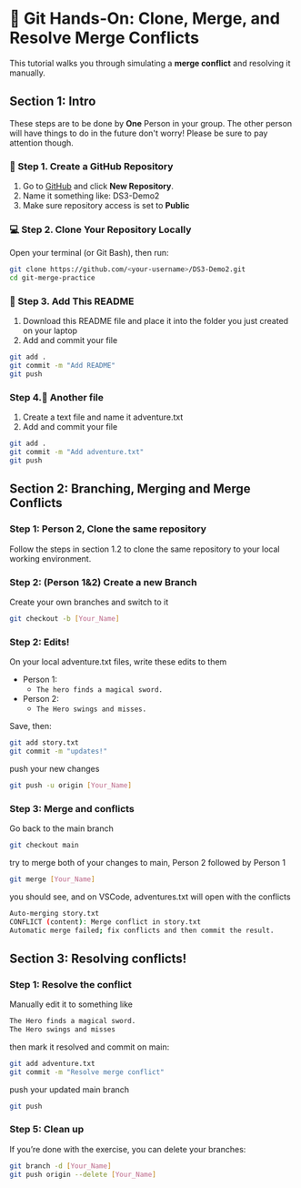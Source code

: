 # 🧠 Git Hands-On: Clone, Merge, and Resolve Merge Conflicts

This tutorial walks you through simulating a **merge conflict** and resolving it manually.

## Section 1: Intro

These steps are to be done by **One** Person in your group. The other person will have things to do in the future don't worry! Please be sure to pay attention though.

### 🚀 Step 1. Create a GitHub Repository

1. Go to [GitHub](https://github.com) and click **New Repository**.
2. Name it something like: DS3-Demo2
3. Make sure repository access is set to **Public**

### 💻 Step 2. Clone Your Repository Locally

Open your terminal (or Git Bash), then run:

```bash
git clone https://github.com/<your-username>/DS3-Demo2.git
cd git-merge-practice
```

### 📝 Step 3. Add This README

1. Download this README file and place it into the folder you just created on your laptop
2. Add and commit your file

```bash
git add .
git commit -m "Add README"
git push
```

### Step 4.📝 Another file

1. Create a text file and name it adventure.txt
2. Add and commit your file

```bash
git add .
git commit -m "Add adventure.txt"
git push
```

## Section 2: Branching, Merging and Merge Conflicts

### Step 1: Person 2, Clone the same repository

Follow the steps in section 1.2 to clone the same repository to your local working environment.

### Step 2: (Person 1&2) Create a new Branch

Create your own branches and switch to it

```bash
git checkout -b [Your_Name]
```

### Step 2: Edits!

On your local adventure.txt files, write these edits to them

- Person 1:
  - `The hero finds a magical sword. `
- Person 2:
  - `The Hero swings and misses. `

Save, then:

```bash
git add story.txt
git commit -m "updates!"
```

push your new changes

```bash
git push -u origin [Your_Name]
```

### Step 3: Merge and conflicts

Go back to the main branch

```bash
git checkout main
```

try to merge both of your changes to main, Person 2 followed by Person 1

```bash
git merge [Your_Name]

```

you should see, and on VSCode, adventures.txt will open with the conflicts

```bash
Auto-merging story.txt
CONFLICT (content): Merge conflict in story.txt
Automatic merge failed; fix conflicts and then commit the result.
```

## Section 3: Resolving conflicts!

### Step 1: Resolve the conflict

Manually edit it to something like

```bash
The Hero finds a magical sword.
The Hero swings and misses
```

then mark it resolved and commit on main:

```bash
git add adventure.txt
git commit -m "Resolve merge conflict"
```

push your updated main branch

```bash
git push
```

### Step 5: Clean up

If you’re done with the exercise, you can delete your branches:

```bash
git branch -d [Your_Name]
git push origin --delete [Your_Name]
```

